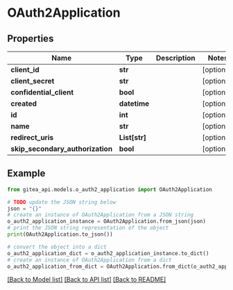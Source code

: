# OAuth2Application


## Properties

Name | Type | Description | Notes
------------ | ------------- | ------------- | -------------
**client_id** | **str** |  | [optional] 
**client_secret** | **str** |  | [optional] 
**confidential_client** | **bool** |  | [optional] 
**created** | **datetime** |  | [optional] 
**id** | **int** |  | [optional] 
**name** | **str** |  | [optional] 
**redirect_uris** | **List[str]** |  | [optional] 
**skip_secondary_authorization** | **bool** |  | [optional] 

## Example

```python
from gitea_api.models.o_auth2_application import OAuth2Application

# TODO update the JSON string below
json = "{}"
# create an instance of OAuth2Application from a JSON string
o_auth2_application_instance = OAuth2Application.from_json(json)
# print the JSON string representation of the object
print(OAuth2Application.to_json())

# convert the object into a dict
o_auth2_application_dict = o_auth2_application_instance.to_dict()
# create an instance of OAuth2Application from a dict
o_auth2_application_from_dict = OAuth2Application.from_dict(o_auth2_application_dict)
```
[[Back to Model list]](../README.md#documentation-for-models) [[Back to API list]](../README.md#documentation-for-api-endpoints) [[Back to README]](../README.md)


